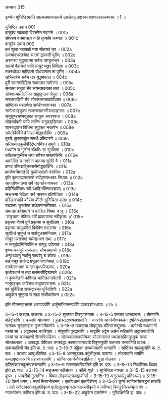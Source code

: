अध्यायः 015

कृष्णेन युधिष्ठिरम्प्रति साल्वसमागमसमये उग्रसेनकृतद्वारकारक्षणप्रकारकथनम् ॥ 1 ॥

युधिष्ठिर उवाच 	001  
वासुदेव महाबाहो विस्तरेण महामते ।	001a  
सौभस्य वधमाचक्ष्व न हि तृप्यामि कथ्यतः ॥	001c  
वासुदेव उवाच 	002  
हतं श्रुत्वा महाबाहौ मया श्रौतश्रवं नृप ।	002a  
उपायाद्भरतश्रेष्ठ साल्वो द्वारवतीं पुरीम् ॥	002c  
अरुणत्तां सुदुष्टात्मा सर्वतः पाण्डुनन्दन ।	003a  
साल्वो वैहायसं चापि तत्पुरं व्यूह्य धिष्ठितः ॥	003c  
तत्रस्थोऽथ महीपालो योधयामास तां पुरीम् ।	004a  
अभिसारेण सर्वेण तत्र युद्धमवर्तत ॥	004c  
पुरी समन्ताद्विहिता सपताका सतोरणा ।	005a  
सचक्रा सहुडा चैव सयन्त्रखनका तथा ॥	005c  
सोपशल्यप्रतोलीका साट्टाट्टालकगोपुरा ।	006a  
सचक्रग्रहिणी चैव सोल्कालातावपोथिका ॥	006c  
सोष्टिका भरतश्रेष्ठ सभेरीपणवानका ।	007a  
सतोमराङ्कुशा राजन्सशतघ्नीकलाङ्गला ॥	007c  
सभुशुण्ड्यश्मगुडका सायुधा सपरश्वधा ।	008a  
लोहचर्मवती चापि साग्निः सगुडशृङ्गिका ।	008c  
शास्त्रदृष्टेन विधिना सुयुक्ता भरतर्षभ ॥	008e  
रथैरनेकैर्विविधैर्गदसाम्बोद्धवादिभिः ।	009a  
पुरुषैः कुरुशार्दूल समर्थैः प्रतिवारणे ॥	009c  
अतिख्यातकुलैर्वीरैर्दृष्टवीर्यैश्च संयुगे ।	010a  
मध्यमेन च गुल्मेन रक्षिभिः सा सुरक्षिता ।	010c  
उत्क्षिप्तगुल्मैश्च तथा हयैश्च सपताकिभिः ॥	010e  
आघोषितं च नगरे न पातव्या सुरेति वै ।	011a  
प्रमादं परिरक्षद्भिरुग्रसेनोद्धवादिभिः ॥	011c  
प्रमत्तेष्वभिघातं हि कुर्यात्साल्वो नराधिपः ।	012a  
इति कृत्वाऽप्रमत्तास्ते सर्वेवृष्ण्यन्धकाः स्थिताः ॥	012c  
आनर्ताश्च तथा सर्वे नटनर्तकगायकाः ।	013a  
बहिर्निर्वासिताः सर्वे रक्षद्भिर्वित्तसञ्चयम् ॥	013c  
सङ्क्रमा भेदिताः सर्वे नावश्च प्रतिषेधिताः ।	014a  
परिखाश्चापि कौरव्य कीलैः सुनिचिताः कृताः ॥	014c  
उदपानाः कुरुश्रेष्ठ तथैवाप्यम्बरीषकाः ।	015a  
समन्तात्क्रोशमात्रं च कारिता विषमा च भूः ।	015c  
`सङ्क्रमा भेदिताः सर्वे प्राकाराश्च नवीकृताः ॥'	015e  
प्रकृत्या विषमं दुर्गं प्रकृत्या च सुरक्षितम् ।	016a  
प्रकृत्या चायुधोपेतं विशेषेण तदाऽनघ ॥	016c  
सुरक्षितं सुगुप्तं च सर्वायुधसमन्वितम् ।	017a  
तत्पुरं भरतश्रेष्ठ यथेन्द्रभवनं तथा ॥	017c  
न चामुद्रोऽभिनिर्याति न चामुद्रः प्रवेश्यते ।	018a  
वृष्ण्यन्धकपुरे राजंस्तदा सौभसमागमे ॥	018c  
अनुरथ्यासु सर्वासु चत्वरेषु च कौरव ।	019a  
बलं बभूव राजेन्द्र प्रभूतगजवाजिमत् ॥	019c  
दत्तवेतनभक्तं च दत्तायुधपरिच्छदम् ।	020a  
कृतोपधानं च तदा बलमासीद्विशाम्पते ॥	020c  
न कुप्यवेतनी कश्चिन्न चातिक्रान्तवेतनी ।	021a  
नानुग्रहभृतः कश्चिन्न चादृष्टपराक्रमः ॥	021c  
एवं सुविहिता राजन्द्वारका भूरिदक्षिणैः ।	022a  
आहुकेन सुगुप्ता च राज्ञा राजीवलोचन ॥	022c  

इति श्रीमन्महाभारते अरण्यपर्वणि अर्जुनाभिगमनपर्वणि पञ्चदशोऽध्यायः ॥ 15 ॥

3-15-1 कथ्यतः कथयतः ॥ 3-15-2 श्रुतश्रवा शिशुपालमाता ॥ 3-15-5 पताका ध्वजाञ्चलः । तोरणानि बहिर्द्वाराणि । चक्राणि योधगणाः । हुडास्तदाश्रयस्थानानि । यन्त्राणि आग्नेयौषधबलेन दृषत्पिण्डोत्क्षेपणानि । खनकाः सुरङ्गद्वारा गुप्तमार्गकर्तारः ॥ 3-15-6 उपशल्या लोहमुखाः कीलास्तद्युक्ताः । प्रतोल्यो रथ्यामार्गा यस्यां सा । अट्टालकाः उपरिगृहाः । गोपुराणि पुरद्वाराणि । साट्टानि अट्टेन अन्नेन सहितानि अट्टालकादीनि यस्यां सा चक्रग्रहणी सैन्यनिग्राहिका । सोल्कालातावपोथिका सोल्कमलातं ज्वालासहितमुल्मुकं यस्यां सोल्कालाता । अवबद्धाः पोथिकाः यन्त्रबद्धाः काष्ठपाषाणादयो रिपूणामुपरि पातनाय यस्यामिति प्राञ्चः । सकचग्रहिणी चैव इति क. ट. पाठः ॥ 3-15-7 उष्ट्रिका मृच्चर्ममयानि भाण्डानि । सर्ष्टिका साङ्कुशेति क. ट. पाठः । ऋष्टय आयुधविशेषाः ॥ 3-15-8 अश्मगुडकाः वर्तुलीकृताः पाषाणाः । लोहमयानि चर्माणि कमठपृष्ठाकाराणि प्रहारवारकाणि । साग्निः आग्नेयौषधसहिता । गुडा गोलकाः । शृङ्गिकास्तदुत्क्षेपकयन्त्राणि ॥ 3-15-9 समन्तात्परिपालिते इति क. पाठः ॥ 3-15-13 निवासिताः क्षिप्रम् इति झ. पाठः ॥ 3-15-14 सङ्क्रमा नदीसेतवः । कीलैः शूलैः । सुनिचिता व्याप्ताः ॥ 3-15-15 उदपानाः कूपाः । अम्बरीषो गुप्ताग्निः । विषमा लोहकण्टकाद्याकीर्णा ॥ 3-15-19 अनुरथ्यासु प्रतिरथ्यम् ॥ 3-15-20 वेतनं धनम् । भक्तं नित्यभोजनम् । कृतोपधानं कृतविशेषम् ॥ 3-15-21 कुप्यं स्वर्णरूप्येतरद्धनं ताम्रादि । ग्रहो रणोद्यमस्तमनुलक्षीकृत्य भृतोऽनुग्रहभृतस्तत्कालस्वीकृतो न कश्चित् किन्तु चिरसम्भृता एव । नादत्तवेतनः कश्चित् इति क. ठ. पाठः ॥ 3-15-22 आहुकेन उग्रसेनेन । भूरिदक्षिणेति झ. पाठः ॥
